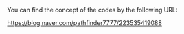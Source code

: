 You can find the concept of the codes by the following URL:


https://blog.naver.com/pathfinder7777/223535419088
